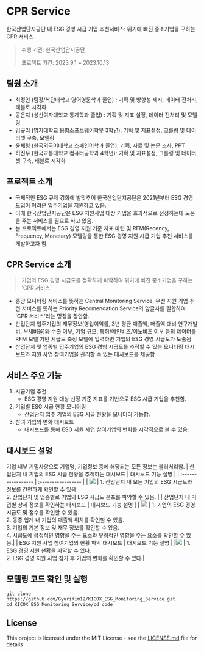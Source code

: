 # CPR Service
한국산업단지공단 내 ESG 경영 시급 기업 추천서비스: 위기에 빠진 중소기업을 구하는 CPR 서비스
> 
> 수행 기관: 한국산업단지공단
> 
> 프로젝트 기간: 2023.9.1 ~ 2023.10.13

## 팀원 소개
- 최정인 (팀장/복단대학교 영어영문학과 졸업) : 기획 및 방향성 제시, 데이터 전처리, 태블로 시각화
- 공은지 (성신여자대학교 통계학과 졸업) : 기획 및 지표 설정, 데이터 전처리 및 모델링
- 김규리 (명지대학교 융합소프트웨어학부 3학년): 기획 및 지표설정, 크롤링 및 데이터셋 구축, 모델링
- 윤채령 (한국외국어대학교 스페인어학과 졸업): 기획, 자료 및 논문 조사, PPT
- 허진우 (한국교통대학교 컴퓨터공학과 4학년): 기획 및 지표설정, 크롤링 및 데이터셋 구축, 태블로 시각화

## 프로젝트 소개
- 국제적인 ESG 규제 강화에 발맞추어 한국산업단지공단은 2021년부터 ESG 경영 도입이 어려운 입주기업을 지원하고 있음.
- 이에 한국산업단지공단은 ESG 지원사업 대상 기업을 효과적으로 선정하는데 도움을 주는 서비스를 필요로 하고 있음.
- 본 프로젝트에서는 ESG 경영 지원 기준 지표 마련 및 RFM(Recency, Frequency, Monetary) 모델링을 통한 ESG 경영 지원 시급 기업 추천 서비스를 개발하고자 함.

## CPR Service 소개
> 기업의 ESG 경영 시급도를 정확하게 파악하여 위기에 빠진 중소기업을 구하는 'CPR 서비스'
- 중앙 모니터링 서비스를 뜻하는 Central Monitoring Service, 우선 지원 기업 추천 서비스를 뜻하는 Priority Recomendation Service의 앞글자를 결합하여 'CPR 서비스'라는 명칭을 창안함.
- 산업단지 입주기업의 재무정보(영업이익률, 3년 평균 매출액, 매출액 대비 연구개발비, 부채비율)와 수출 여부, 기업 규모, 특허/메인비즈/이노비즈 여부 등의 데이터를 RFM 모델 기반 시급도 측정 모델에 입력하면 기업의 ESG 경영 시급도가 도출됨
- 산업단지 및 업종별 입주기업의 ESG 경영 시급도를 추적할 수 있는 모니터링 대시보드와 지원 사업 참여기업을 관리할 수 있는 대시보드를 제공함


## 서비스 주요 기능
1. 시급기업 추천
    * ESG 경영 지원 대상 선정 기준 지표를 기반으로 ESG 시급 기업을 추천함.
2. 기업별 ESG 시급 현황 모니터링
    * 산업단지 입주 기업의 ESG 시급 현황을 모니터리 가능함.
3. 참여 기업의 변화 대시보드
    * 대시보드를 통해 ESG 지원 사업 참여기업의 변화를 시각적으로 볼 수 있음.

## 대시보드 설명
기업 내부 기밀사항으로 기업명, 기업정보 등에 해당되는 모든 정보는 블러처리함. 
| 산업단지 내 기업의 ESG 시급 현황을 추적하는 대시보드 | 대시보드 기능 설명 | 
| :----------------- | :----------------- |
| <img src="https://github.com/GyuriKim12/KICOX_ESG_Monitoring_Service/assets/80877176/cde53532-84ad-42e7-9cb4-b1c942cd120b"> | 1. 산업단지 내 모든 기업의 ESG 시급도와 정보를 간편하게 확인할 수 있음 <br> 2. 산업단지 및 업종별로 기업의 ESG 시급도 분포를 파악할 수 있음. |
| 산업단지 내 기업별 상세 정보를 확인하는 대시보드 | 대시보드 기능 설명 | 
| <img src="https://github.com/GyuriKim12/KICOX_ESG_Monitoring_Service/assets/80877176/428334ef-eff8-4e6e-ab1b-69954338703c"> | 1. 기업의 ESG 경영 시급도 및 점수를 확인할 수 있음. <br> 2. 동종 업계 내 기업의 매출액 위치를 확인할 수 있음. <br> 3. 기업의 기본 정보 및 재무 정보를 확인할 수 있음. <br> 4. 시급도에 긍정적인 영향을 주는 요소와 부정적인 영향을 주는 요소를 확인할 수 있음.|
| ESG 지원 사업 참여기업의 현황 파악 대시보드 | 대시보드 기능 설명 | 
|<img src="https://github.com/GyuriKim12/KICOX_ESG_Monitoring_Service/assets/80877176/8bc05363-0e6c-4490-a130-73558aa18bbd"> | 1. ESG 경영 지원 현황을 파악할 수 있다. <br> 2. ESG 경영 지원 사업 참가 후 기업의 변화를 확인할 수 있다.|

## 모델링 코드 확인 및 실행
```
git clone https://github.com/GyuriKim12/KICOX_ESG_Monitoring_Service.git
cd KICOX_ESG_Monitoring_Service/cd code
```

## License

This project is licensed under the MIT License - see the [LICENSE.md](LICENSE.md) file for details